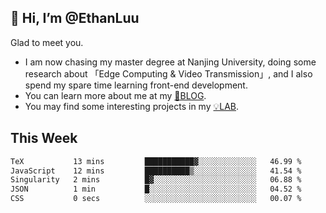 ## 👋 Hi, I’m @EthanLuu

Glad to meet you.

- I am now chasing my master degree at Nanjing University, doing some research about 「Edge Computing & Video Transmission」, and I also spend my spare time learning front-end development.
- You can learn more about me at my [📝BLOG](https://blog.ethanloo.cn).
- You may find some interesting projects in my [💡LAB](https://lab.ethanloo.cn).

## This Week
<!--START_SECTION:waka-->

```txt
TeX           13 mins         ███████████▓░░░░░░░░░░░░░   46.99 %
JavaScript    12 mins         ██████████▒░░░░░░░░░░░░░░   41.54 %
Singularity   2 mins          █▓░░░░░░░░░░░░░░░░░░░░░░░   06.88 %
JSON          1 min           █░░░░░░░░░░░░░░░░░░░░░░░░   04.52 %
CSS           0 secs          ░░░░░░░░░░░░░░░░░░░░░░░░░   00.07 %
```

<!--END_SECTION:waka-->
